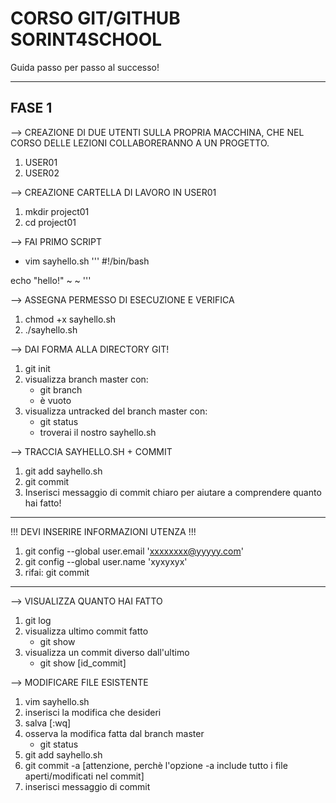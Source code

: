 # CORSO GIT/GITHUB SORINT4SCHOOL
Guida passo per passo al successo!

***

## FASE 1
--> CREAZIONE DI DUE UTENTI SULLA PROPRIA MACCHINA, CHE NEL CORSO DELLE LEZIONI COLLABORERANNO A UN PROGETTO.
1. USER01
2. USER02

--> CREAZIONE CARTELLA DI LAVORO IN USER01
1. mkdir project01
2. cd project01

--> FAI PRIMO SCRIPT
* vim sayhello.sh
'''
#!/bin/bash

echo "hello!"
~
~
'''

--> ASSEGNA PERMESSO DI ESECUZIONE E VERIFICA
1. chmod +x sayhello.sh
2. ./sayhello.sh

--> DAI FORMA ALLA DIRECTORY GIT!
1. git init
2. visualizza branch master con:
	* git branch
	* è vuoto
3. visualizza untracked del branch master con:
	* git status
	* troverai il nostro sayhello.sh

--> TRACCIA SAYHELLO.SH + COMMIT
1. git add sayhello.sh
2. git commit
3. Inserisci messaggio di commit chiaro per aiutare a comprendere quanto hai fatto!

***

!!! DEVI INSERIRE INFORMAZIONI UTENZA !!!
1. git config --global user.email 'xxxxxxxx@yyyyy.com'
2. git config --global user.name 'xyxyxyx'
3. rifai: git commit

***

--> VISUALIZZA QUANTO HAI FATTO
1. git log
2. visualizza ultimo commit fatto
	* git show
3. visualizza un commit diverso dall'ultimo
	* git show [id_commit]

--> MODIFICARE FILE ESISTENTE
1. vim sayhello.sh
2. inserisci la modifica che desideri
3. salva [:wq]
4. osserva la modifica fatta dal branch master
	* git status
5. git add sayhello.sh
6. git commit -a [attenzione, perchè l'opzione -a include tutto i file aperti/modificati nel commit]
7. inserisci messaggio di commit

